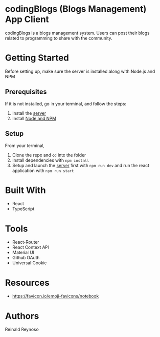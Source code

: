 # codingBlogs (Blogs Management) App Client
codingBlogs is a blogs management system. Users can post their blogs related to programming to share with the community.
# Getting Started
Before setting up, make sure the server is installed along with Node.js and NPM

## Prerequisites
If it is not installed, go in your terminal, and follow the steps:

1. Install the [server](https://github.com/reireynoso/fis-blogs-api) 
2. Install [Node and NPM](https://www.npmjs.com/get-npm)

## Setup

From your terminal,

1. Clone the repo and `cd` into the folder
2. Install dependencies with `npm install`
3. Setup and launch the [server](https://github.com/reireynoso/fis-blogs-api) first with `npm run dev` and run the react application with `npm run start`

# Built With

* React
* TypeScript
# Tools

* React-Router
* React Context API
* Material UI
* Github OAuth
* Universal Cookie

# Resources
- https://favicon.io/emoji-favicons/notebook
# Authors
Reinald Reynoso

